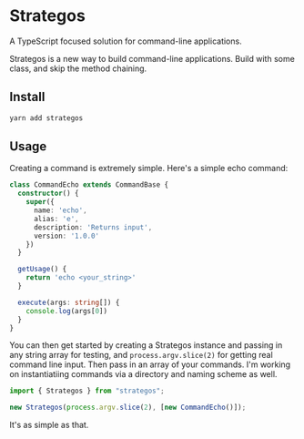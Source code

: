 # Strategos

A TypeScript focused solution for command-line applications.

Strategos is a new way to build command-line applications. Build with some class, and skip the method chaining.

## Install

```bash
yarn add strategos
```

## Usage

Creating a command is extremely simple. Here's a simple echo command:

```typescript
class CommandEcho extends CommandBase {
  constructor() {
    super({
      name: 'echo',
      alias: 'e',
      description: 'Returns input',
      version: '1.0.0'
    })
  }

  getUsage() {
    return 'echo <your_string>'
  }

  execute(args: string[]) {
    console.log(args[0])
  }
}
```

You can then get started by creating a Strategos instance and passing in any string array for testing, and `process.argv.slice(2)` for getting real command line input.
Then pass in an array of your commands. I'm working on instantiatiing commands via a directory and naming scheme as well.

```typescript
import { Strategos } from "strategos";

new Strategos(process.argv.slice(2), [new CommandEcho()]);
```

It's as simple as that.
